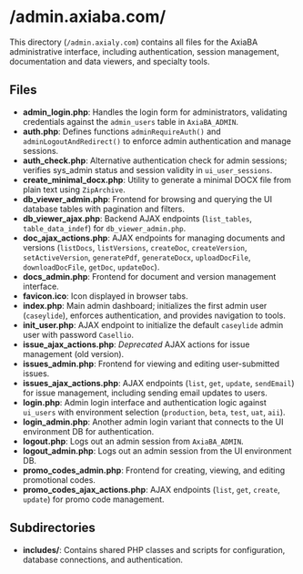 # /admin.axiaba.com/

This directory (`/admin.axialy.com`) contains all files for the AxiaBA administrative interface, including authentication, session management, documentation and data viewers, and specialty tools.

## Files

- **admin_login.php**: Handles the login form for administrators, validating credentials against the `admin_users` table in `AxiaBA_ADMIN`.
- **auth.php**: Defines functions `adminRequireAuth()` and `adminLogoutAndRedirect()` to enforce admin authentication and manage sessions.
- **auth_check.php**: Alternative authentication check for admin sessions; verifies sys_admin status and session validity in `ui_user_sessions`.
- **create_minimal_docx.php**: Utility to generate a minimal DOCX file from plain text using `ZipArchive`.
- **db_viewer_admin.php**: Frontend for browsing and querying the UI database tables with pagination and filters.
- **db_viewer_ajax.php**: Backend AJAX endpoints (`list_tables`, `table_data_indef`) for `db_viewer_admin.php`.
- **doc_ajax_actions.php**: AJAX endpoints for managing documents and versions (`listDocs`, `listVersions`, `createDoc`, `createVersion`, `setActiveVersion`, `generatePdf`, `generateDocx`, `uploadDocFile`, `downloadDocFile`, `getDoc`, `updateDoc`).
- **docs_admin.php**: Frontend for document and version management interface.
- **favicon.ico**: Icon displayed in browser tabs.
- **index.php**: Main admin dashboard; initializes the first admin user (`caseylide`), enforces authentication, and provides navigation to tools.
- **init_user.php**: AJAX endpoint to initialize the default `caseylide` admin user with password `Casellio`.
- **issue_ajax_actions.php**: *Deprecated* AJAX actions for issue management (old version).
- **issues_admin.php**: Frontend for viewing and editing user-submitted issues.
- **issues_ajax_actions.php**: AJAX endpoints (`list`, `get`, `update`, `sendEmail`) for issue management, including sending email updates to users.
- **login.php**: Admin login interface and authentication logic against `ui_users` with environment selection (`production`, `beta`, `test`, `uat`, `aii`).
- **login_admin.php**: Another admin login variant that connects to the UI environment DB for authentication.
- **logout.php**: Logs out an admin session from `AxiaBA_ADMIN`.
- **logout_admin.php**: Logs out an admin session from the UI environment DB.
- **promo_codes_admin.php**: Frontend for creating, viewing, and editing promotional codes.
- **promo_codes_ajax_actions.php**: AJAX endpoints (`list`, `get`, `create`, `update`) for promo code management.

## Subdirectories

- **includes/**: Contains shared PHP classes and scripts for configuration, database connections, and authentication.
